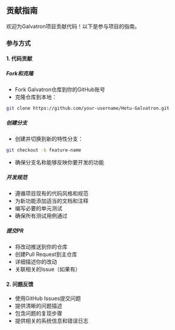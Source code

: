 
## 贡献指南
欢迎为Galvatron项目贡献代码！以下是参与项目的指南。

### 参与方式

#### 1. 代码贡献

##### Fork和克隆
- Fork Galvatron仓库到你的GitHub账号
- 克隆仓库到本地：
```bash
git clone https://github.com/your-username/Hetu-Galvatron.git
```

##### 创建分支
- 创建并切换到新的特性分支：
```bash
git checkout -b feature-name
```
- 确保分支名称能够反映你要开发的功能

##### 开发规范
- 遵循项目现有的代码风格和规范
- 为新功能添加适当的文档和注释
- 编写必要的单元测试
- 确保所有测试用例通过

##### 提交PR
- 将改动推送到你的仓库
- 创建Pull Request到主仓库
- 详细描述你的改动
- 关联相关的Issue（如果有）

#### 2. 问题反馈

- 使用GitHub Issues提交问题
- 提供清晰的问题描述
- 包含问题的复现步骤
- 提供相关的系统信息和错误日志
